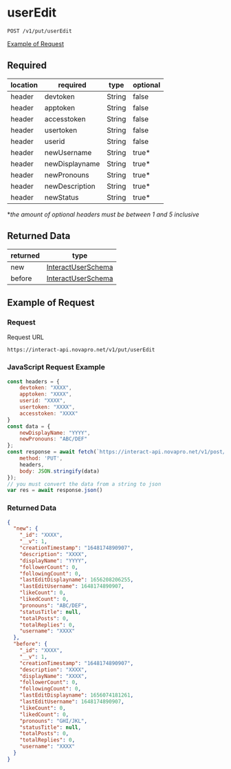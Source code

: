 # userEdit

``POST /v1/put/userEdit``

[Example of Request](#example-of-request)

## Required
| location | required | type | optional |
| -- | -- | -- | -- |
| header | devtoken | String | false |
| header | apptoken | String | false |
| header | accesstoken | String | false |
| header | usertoken | String | false |
| header | userid | String | false |
| header | newUsername | String | true* |
| header | newDisplayname | String | true* |
| header | newPronouns | String | true* |
| header | newDescription | String | true* |
| header | newStatus | String | true* |

**the amount of optional headers must be between 1 and 5 inclusive*

## Returned Data
| returned | type | 
| -- | -- |
| new | [InteractUserSchema](/v1/schemas/InteractUserSchema.md) |
| before | [InteractUserSchema](/v1/schemas/InteractUserSchema.md) |

## Example of Request
### Request
Request URL

``https://interact-api.novapro.net/v1/put/userEdit``

### JavaScript Request Example
```js
const headers = {
    devtoken: "XXXX",
    apptoken: "XXXX",
    userid: "XXXX",
    usertoken: "XXXX",
    accesstoken: "XXXX"
}
const data = { 
    newDisplayName: "YYYY",
    newPronouns: "ABC/DEF"
};
const response = await fetch(`https://interact-api.novapro.net/v1/post/userEdit`, {
    method: 'PUT',
    headers,
    body: JSON.stringify(data)
});
// you must convert the data from a string to json
var res = await response.json()
```

### Returned Data
``` JSON
{
  "new": {
    "_id": "XXXX",
    "__v": 1,
    "creationTimestamp": "1648174890907",
    "description": "XXXX",
    "displayName": "YYYY",
    "followerCount": 0,
    "followingCount": 0,
    "lastEditDisplayname": 1656208206255,
    "lastEditUsername": 1648174890907,
    "likeCount": 0,
    "likedCount": 0,
    "pronouns": "ABC/DEF",
    "statusTitle": null,
    "totalPosts": 0,
    "totalReplies": 0,
    "username": "XXXX"
  },
  "before": {
    "_id": "XXXX",
    "__v": 1,
    "creationTimestamp": "1648174890907",
    "description": "XXXX",
    "displayName": "XXXX",
    "followerCount": 0,
    "followingCount": 0,
    "lastEditDisplayname": 1656074181261,
    "lastEditUsername": 1648174890907,
    "likeCount": 0,
    "likedCount": 0,
    "pronouns": "GHI/JKL",
    "statusTitle": null,
    "totalPosts": 0,
    "totalReplies": 0,
    "username": "XXXX"
  }
}
